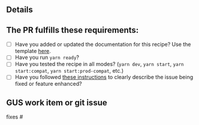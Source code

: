 ## Details

<!-- Describe the contents of this PR. -->

## The PR fulfills these requirements:
- [ ] Have you added or updated the documentation for this recipe? Use the template [here](https://github.com/salesforce/lwr-recipes/blob/master/doc/README_TEMPLATE.md).
- [ ] Have you run `yarn ready`?
- [ ] Have you tested the recipe in all modes? (`yarn dev`, `yarn start`, `yarn start:compat`, `yarn start:prod-compat`, etc.)
- [ ] Have you followed [these instructions](https://github.com/salesforce/lwr-recipes/blob/master/doc/CONTRIBUTING.md#commit) to clearly describe the issue being fixed or feature enhanced?

## GUS work item or git issue
<!-- Work item ID in text, no links -->
fixes #<!-- git issue ID -->
